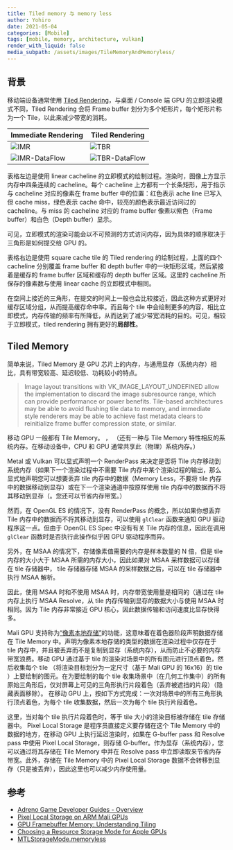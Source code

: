 ```yaml
---
title: Tiled memory 与 memory less
author: Yohiro
date: 2021-05-04
categories: [Mobile]
tags: [mobile, memory, architecture, vulkan]
render_with_liquid: false
media_subpath: /assets/images/TileMemoryAndMemoryless/
---
```


## 背景

移动端设备通常使用 [Tiled Rendering](https://zh.wikipedia.org/wiki/%E5%9F%BA%E4%BA%8E%E5%9B%BE%E5%9D%97%E6%B8%B2%E6%9F%93)，与桌面 / Console 端 GPU 的立即渲染模式不同，Tiled Rendering 会将 Frame buffer 划分为多个矩形片，每个矩形片称为一个 Tile，以此来减少带宽的消耗。

| Immediate Rendering | Tiled Rendering |
|-----------------|---------------------|
|![IMR](https://developer.samsung.com/sd2_images/game/tech_GPUFramebuffer_06.gif) | ![TBR](https://developer.samsung.com/sd2_images/game/tech_GPUFramebuffer_07.gif) |
|![IMR-DataFlow](https://community.arm.com/resized-image/__size/1040x0/__key/communityserver-blogs-components-weblogfiles/00-00-00-20-66/4403.model_2D00_imr.png) |![TBR-DataFlow](https://community.arm.com/resized-image/__size/1040x0/__key/communityserver-blogs-components-weblogfiles/00-00-00-20-66/6560.model_2D00_tbr.png) |

表格左边是使用 linear cacheline 的立即模式的绘制过程。渲染时，图像上方显示内存中四条连续的 cacheline。每个 cacheline 上方都有一个长条矩形，用于指示与 cacheline 对应的像素在 frame buffer 中的位置：红色表示 ache line 已写入但 cache miss，绿色表示 cache 命中，较亮的颜色表示最近访问过的 cacheline。与 miss 的 cacheline 对应的 frame buffer 像素以紫色（Frame buffer）和白色（Depth buffer）显示。

可见，立即模式的渲染可能会以不可预测的方式访问内存，因为具体的顺序取决于三角形是如何提交给 GPU 的。

表格右边是使用 square cache tile 的 Tiled rendering 的绘制过程，上面的四个 cacheline 分别覆盖 frame buffer 和 depth buffer 中的一块矩形区域，然后紧接着是缓存的 frame buffer 区域和缓存的 depth buffer 区域。这里的 cacheline 所保存的像素数与使用 linear cache 的立即模式中相同。

在空间上接近的三角形，在提交的时间上一般也会比较接近，因此这种方式更好对缓存区域分组，从而提高缓存命中率。而且每个 tile 中会绘制更多的内容，相比立即模式，内存传输的频率有所降低，从而达到了减少带宽消耗的目的。可见，相较于立即模式，tiled rendering 拥有更好的**局部性**。

## Tiled Memory

简单来说，Tiled Memory 是 GPU 芯片上的内存，与通用显存（系统内存）相比，具有带宽较高、延迟较低、功耗较小的特点。

> Image layout transitions with VK_IMAGE_LAYOUT_UNDEFINED allow the implementation to discard the image subresource range, which can provide performance or power benefits. Tile-based architectures may be able to avoid flushing tile data to memory, and immediate style renderers may be able to achieve fast metadata clears to reinitialize frame buffer compression state, or similar.

移动 GPU 一般都有 Tile Memory。 ， （还有一种与 Tile Memory 特性相反的系统内存。在移动设备中，CPU 和 GPU 通常共享此（物理）系统内存。）

Metal 或 Vulkan 可以显式声明一个 RenderPass 来决定是否将 Tile 内存移动到系统内存（如果下一个渲染过程中不需要 Tile 内存中某个渲染过程的输出，那么显式地声明您可以想要丢弃 tile 内存中的数据（Memory Less，不要将 tile 内存中的数据移动到显存）或在下一个渲染通道中按原样使用 tile 内存中的数据而不将其移动到显存（。您还可以节省内存带宽。）

然而，在 OpenGL ES 的情况下，没有 RenderPass 的概念，所以如果你想丢弃 Tile 内存中的数据而不将其移动到显存，可以使用 `glClear` 函数来通知 GPU 驱动程序这一点。但由于 OpenGL ES Spec 中没有有关 Tile 内存的信息，因此在调用 `glClear` 函数时是否执行此操作似乎因 GPU 驱动程序而异。

另外，在 MSAA 的情况下，存储像素值需要的内存是样本数量的 N 倍，但是 tile 内存的大小大于 MSAA 所需的内存大小，因此如果对 MSAA 采样数据可以存储在 tile 存储器中， tile 存储器存储 MSAA 的采样数据之后，可以在 tile 存储器中执行 MSAA 解析。

因此，使用 MSAA 时和不使用 MSAA 时，内存带宽使用量是相同的（通过在 tile 内存上执行 MSAA Resolve，从 tile 内存传输到显存的数据大小与使用 MSAA 时相同。因为 Tile 内存非常接近 GPU 核心，因此数据传输和访问速度比显存快得多。

Mali GPU 支持称为[“像素本地存储”](https://community.arm.com/arm-community-blogs/b/graphics-gaming-and-vr-blog/posts/pixel-local-storage-on-arm-mali-gpus)的功能，这意味着在着色器阶段声明数据存储在 Tile Memory 中。声明为像素本地存储的类型的数据在渲染过程中仅存在于 tile 内存中，并且被丢弃而不是复制到显存（系统内存），从而防止不必要的内存带宽浪费。移动 GPU 通过基于 tile 的渲染对场景中的所有图元进行顶点着色，然后收集每个 tile （将渲染目标划分为一定尺寸（基于 Mali GPU 的 16x16）的 tile ）上要绘制的图元。在为要绘制的每个 tile 收集场景中（在几何工作集中）的所有原始三角形后，仅对屏幕上可见的三角形执行片段着色（丢弃被遮挡的片段）（隐藏表面移除）。 在移动 GPU 上，按如下方式完成：一次对场景中的所有三角形执行顶点着色，为每个 tile 收集数据，然后一次为每个 tile 执行片段着色。

这里，当对每个 tile 执行片段着色时，等于 tile 大小的渲染目标被存储在 tile 存储器中。 Pixel Local Storage 是程序员直接定义要存储在这个 Tile Memory 中的数据的地方，在移动 GPU 上执行延迟渲染时，如果在 G-buffer pass 和 Resolve pass 中使用 Pixel Local Storage，则存储 G-buffer。作为显存（系统内存），您可以通过将其存储在 Tile Memory 中并在 Resolve pass 中立即读取来节省内存带宽。此外，存储在 Tile Memory 中的 Pixel Local Storage 数据不会转移到显存（只是被丢弃），因此这里也可以减少内存使用量。


## 参考

- [Adreno Game Developer Guides - Overview](https://developer.qualcomm.com/sites/default/files/docs/adreno-gpu/snapdragon-game-toolkit/gdg/gpu/overview.html#tile-rendering)
- [Pixel Local Storage on ARM Mali GPUs](https://community.arm.com/arm-community-blogs/b/graphics-gaming-and-vr-blog/posts/pixel-local-storage-on-arm-mali-gpus)
- [GPU Framebuffer Memory: Understanding Tiling](https://developer.samsung.com/galaxy-gamedev/resources/articles/gpu-framebuffer.html#Immediate-mode-rasterizers)
- [Choosing a Resource Storage Mode for Apple GPUs](https://developer.apple.com/documentation/metal/resource_fundamentals/choosing_a_resource_storage_mode_for_apple_gpus)
- [MTLStorageMode.memoryless](https://developer.apple.com/documentation/metal/mtlstoragemode/memoryless)
